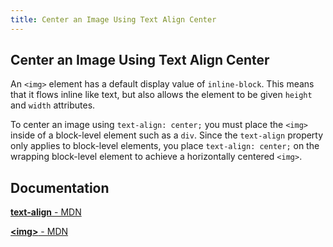 ```yaml
---
title: Center an Image Using Text Align Center
---
```

## Center an Image Using Text Align Center

An `<img>` element has a default display value of `inline-block`. This means that it flows inline like text, but also allows the element to be given  `height` and `width` attributes.

To center an image using `text-align: center;` you must place the `<img>` inside of a block-level element such as a `div`. Since the `text-align` property only applies to block-level elements, you place `text-align: center;` on the wrapping block-level element to achieve a horizontally centered `<img>`.

## Documentation
<a href='https://developer.mozilla.org/en-US/docs/Web/CSS/text-align' target='_blank' rel='nofollow'>**text-align** - MDN</a>

<a href='https://developer.mozilla.org/en-US/docs/Web/HTML/Element/img' target='_blank' rel='nofollow'>**\<img\>** - MDN</a>

